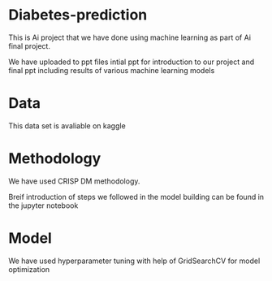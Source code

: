 # Diabetes-prediction

This is Ai project that we have done using machine learning as part of Ai final project.


We have uploaded to ppt files intial ppt for introduction to our project and final ppt including results of various machine learning models
# Data
This data set is avaliable on kaggle 

# Methodology 
We have used CRISP DM methodology.

Breif introduction of steps we followed in the model building can be found in the jupyter notebook

# Model

We have used hyperparameter tuning with help of GridSearchCV for model optimization
